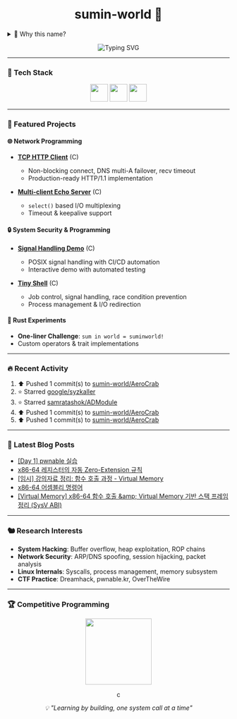 <h1 align="center">sumin-world 🦀</h1>

<details>
<summary>🤔 Why this name?</summary>

```rust
use std::ops::BitOr;

struct S(&'static str);

impl BitOr for S {
    type Output = String;
    fn bitor(self, rhs: Self) -> Self::Output {
        format!("{} in {}!", self.0, rhs.0)
    }
}

fn main() {
    println!("{}", S("sum") | S("world"));
}
```

*Sometimes the answer is in the code itself* ✨
</details>

<p align="center">
  <img src="https://readme-typing-svg.demolab.com?font=Share+Tech+Mono&weight=700&size=24&pause=1200&color=00F5FF&center=true&vCenter=true&width=650&lines=C+%26+Rust+System+Programming;Linux+Kernel+%26+Security+Research" alt="Typing SVG" />
</p>

---

### 🔧 Tech Stack

<p align="center">
  <img src="https://cdn.jsdelivr.net/gh/devicons/devicon/icons/c/c-original.svg" width="40" height="40"/>
  <img src="https://cdn.jsdelivr.net/gh/devicons/devicon/icons/rust/rust-original.svg" width="40" height="40"/>
  <img src="https://cdn.jsdelivr.net/gh/devicons/devicon/icons/linux/linux-original.svg" width="40" height="40"/>
</p>

---

### 🚀 Featured Projects

#### 🌐 Network Programming
- **[TCP HTTP Client](https://github.com/sumin-world/suminworld-system-lab/tree/main/network/basics)** (C)
  - Non-blocking connect, DNS multi-A failover, recv timeout
  - Production-ready HTTP/1.1 implementation

- **[Multi-client Echo Server](https://github.com/sumin-world/suminworld-system-lab/tree/main/network/echo_server)** (C)
  - `select()` based I/O multiplexing
  - Timeout & keepalive support

#### 🔒 System Security & Programming
- **[Signal Handling Demo](https://github.com/sumin-world/suminworld-system-lab/tree/main/signal-demo)** (C)
  - POSIX signal handling with CI/CD automation
  - Interactive demo with automated testing

- **[Tiny Shell](https://github.com/sumin-world/suminworld-system-lab/tree/main/tinyshell)** (C)
  - Job control, signal handling, race condition prevention
  - Process management & I/O redirection

#### 🦀 Rust Experiments
- **One-liner Challenge**: `sum in world = suminworld!`
- Custom operators & trait implementations

---

### 🔥 Recent Activity

<!--RECENT_ACTIVITY:start-->
1. ⬆️ Pushed 1 commit(s) to [sumin-world/AeroCrab](https://github.com/sumin-world/AeroCrab)<br>
2. ⭐ Starred [google/syzkaller](https://github.com/google/syzkaller)<br>
3. ⭐ Starred [samratashok/ADModule](https://github.com/samratashok/ADModule)<br>
4. ⬆️ Pushed 1 commit(s) to [sumin-world/AeroCrab](https://github.com/sumin-world/AeroCrab)<br>
5. ⬆️ Pushed 1 commit(s) to [sumin-world/AeroCrab](https://github.com/sumin-world/AeroCrab)<br>
<!--RECENT_ACTIVITY:end-->

---

### 📝 Latest Blog Posts

<!-- BLOG-POST-LIST:START -->
- [[Day 1] pwnable 실습](https://suminworld.tistory.com/33)
- [x86-64 레지스터의 자동 Zero-Extension 규칙](https://suminworld.tistory.com/31)
- [[임시] 강의자료 정리: 함수 호출 과정 - Virtual Memory](https://suminworld.tistory.com/30)
- [x86-64 어셈블리 명령어](https://suminworld.tistory.com/29)
- [[Virtual Memory] x86-64 함수 호출 &amp;amp; Virtual Memory 기반 스택 프레임 정리 &lpar;SysV ABI&rpar;](https://suminworld.tistory.com/28)
<!-- BLOG-POST-LIST:END -->

---

### 🐿️ Research Interests

- **System Hacking**: Buffer overflow, heap exploitation, ROP chains
- **Network Security**: ARP/DNS spoofing, session hijacking, packet analysis
- **Linux Internals**: Syscalls, process management, memory subsystem
- **CTF Practice**: Dreamhack, pwnable.kr, OverTheWire

---

### 🏆 Competitive Programming

<p align="center">
  <a href="https://solved.ac/bettermonde/">
    <img src="http://mazassumnida.wtf/api/v2/generate_badge?boj=bettermonde" height="150"/>
  </a>
</p>

<p align="center">
  <img src="https://komarev.com/ghpvc/?username=sumin-world&label=count" alt="count" height="16" />
</p>

<p align="center">
  <i>💡 "Learning by building, one system call at a time"</i>
</p>
